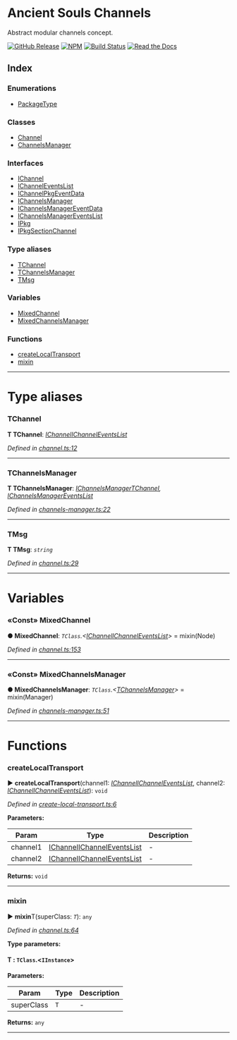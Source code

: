 
# Ancient Souls Channels

Abstract modular channels concept.

[![GitHub Release](https://img.shields.io/github/release/AncientSouls/Channels.svg)](https://github.com/AncientSouls/Channels/releases)
[![NPM](https://img.shields.io/npm/v/ancient-channels.svg)](https://www.npmjs.com/package/ancient-channels)
[![Build Status](https://travis-ci.org/AncientSouls/Channels.svg?branch=master)](https://travis-ci.org/AncientSouls/Channels)
[![Read the Docs](https://img.shields.io/readthedocs/pip.svg)](https://ancientsouls.github.io/)


## Index

### Enumerations

* [PackageType](enums/packagetype.md)


### Classes

* [Channel](classes/channel.md)
* [ChannelsManager](classes/channelsmanager.md)


### Interfaces

* [IChannel](interfaces/ichannel.md)
* [IChannelEventsList](interfaces/ichanneleventslist.md)
* [IChannelPkgEventData](interfaces/ichannelpkgeventdata.md)
* [IChannelsManager](interfaces/ichannelsmanager.md)
* [IChannelsManagerEventData](interfaces/ichannelsmanagereventdata.md)
* [IChannelsManagerEventsList](interfaces/ichannelsmanagereventslist.md)
* [IPkg](interfaces/ipkg.md)
* [IPkgSectionChannel](interfaces/ipkgsectionchannel.md)


### Type aliases

* [TChannel](#tchannel)
* [TChannelsManager](#tchannelsmanager)
* [TMsg](#tmsg)


### Variables

* [MixedChannel](#mixedchannel)
* [MixedChannelsManager](#mixedchannelsmanager)


### Functions

* [createLocalTransport](#createlocaltransport)
* [mixin](#mixin)



---
# Type aliases
<a id="tchannel"></a>

###  TChannel

**Τ TChannel**:  *[IChannel](interfaces/ichannel.md)[IChannelEventsList](interfaces/ichanneleventslist.md)* 

*Defined in [channel.ts:12](https://github.com/AncientSouls/Channels/blob/5f74e67/src/lib/channel.ts#L12)*





___

<a id="tchannelsmanager"></a>

###  TChannelsManager

**Τ TChannelsManager**:  *[IChannelsManager](interfaces/ichannelsmanager.md)[TChannel](#tchannel), [IChannelsManagerEventsList](interfaces/ichannelsmanagereventslist.md)* 

*Defined in [channels-manager.ts:22](https://github.com/AncientSouls/Channels/blob/5f74e67/src/lib/channels-manager.ts#L22)*





___

<a id="tmsg"></a>

###  TMsg

**Τ TMsg**:  *`string`* 

*Defined in [channel.ts:29](https://github.com/AncientSouls/Channels/blob/5f74e67/src/lib/channel.ts#L29)*





___


# Variables
<a id="mixedchannel"></a>

### «Const» MixedChannel

**●  MixedChannel**:  *`TClass`.<[IChannel](interfaces/ichannel.md)[IChannelEventsList](interfaces/ichanneleventslist.md)>*  =  mixin(Node)

*Defined in [channel.ts:153](https://github.com/AncientSouls/Channels/blob/5f74e67/src/lib/channel.ts#L153)*





___

<a id="mixedchannelsmanager"></a>

### «Const» MixedChannelsManager

**●  MixedChannelsManager**:  *`TClass`.<[TChannelsManager](#tchannelsmanager)>*  =  mixin(Manager)

*Defined in [channels-manager.ts:51](https://github.com/AncientSouls/Channels/blob/5f74e67/src/lib/channels-manager.ts#L51)*





___


# Functions
<a id="createlocaltransport"></a>

###  createLocalTransport

► **createLocalTransport**(channel1: *[IChannel](interfaces/ichannel.md)[IChannelEventsList](interfaces/ichanneleventslist.md)*, channel2: *[IChannel](interfaces/ichannel.md)[IChannelEventsList](interfaces/ichanneleventslist.md)*): `void`



*Defined in [create-local-transport.ts:6](https://github.com/AncientSouls/Channels/blob/5f74e67/src/lib/create-local-transport.ts#L6)*



**Parameters:**

| Param | Type | Description |
| ------ | ------ | ------ |
| channel1 | [IChannel](interfaces/ichannel.md)[IChannelEventsList](interfaces/ichanneleventslist.md)   |  - |
| channel2 | [IChannel](interfaces/ichannel.md)[IChannelEventsList](interfaces/ichanneleventslist.md)   |  - |





**Returns:** `void`





___

<a id="mixin"></a>

###  mixin

► **mixin**T(superClass: *`T`*): `any`



*Defined in [channel.ts:64](https://github.com/AncientSouls/Channels/blob/5f74e67/src/lib/channel.ts#L64)*



**Type parameters:**

#### T :  `TClass`.<`IInstance`>
**Parameters:**

| Param | Type | Description |
| ------ | ------ | ------ |
| superClass | `T`   |  - |





**Returns:** `any`





___


